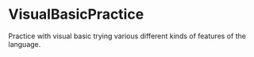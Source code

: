 # VisualBasicPractice
Practice with visual basic trying various different kinds of features of the language.
